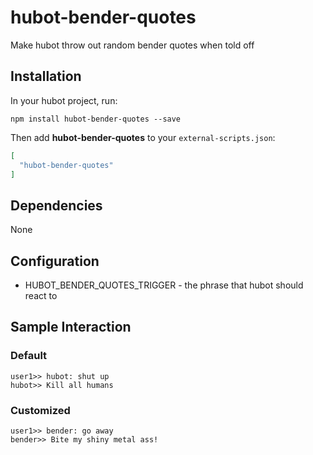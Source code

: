 # hubot-bender-quotes
Make hubot throw out random bender quotes when told off

## Installation

In your hubot project, run:

`npm install hubot-bender-quotes --save`

Then add **hubot-bender-quotes** to your `external-scripts.json`:

```json
[
  "hubot-bender-quotes"
]
```

## Dependencies

None

## Configuration

* HUBOT_BENDER_QUOTES_TRIGGER - the phrase that hubot should react to

## Sample Interaction

### Default
``` 
user1>> hubot: shut up
hubot>> Kill all humans
```
### Customized
```
user1>> bender: go away
bender>> Bite my shiny metal ass!
```
